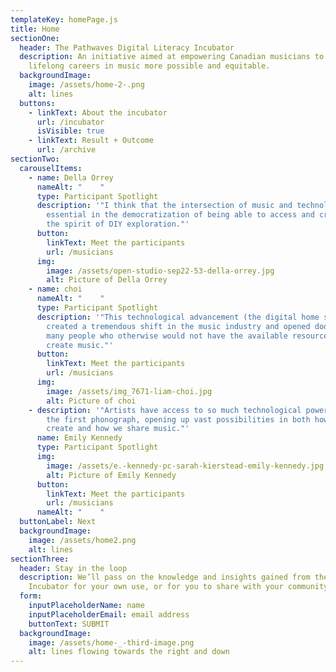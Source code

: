 ```yaml
---
templateKey: homePage.js
title: Home
sectionOne:
  header: The Pathwaves Digital Literacy Incubator
  description: An initiative aimed at empowering Canadian musicians to make
    lifelong careers in music more possible and equitable.
  backgroundImage:
    image: /assets/home-2-.png
    alt: lines
  buttons:
    - linkText: About the incubator
      url: /incubator
      isVisible: true
    - linkText: Result + Outcome
      url: /archive
sectionTwo:
  carouselItems:
    - name: Della Orrey
      nameAlt: "    "
      type: Participant Spotlight
      description: '"I think that the intersection of music and technology is
        essential in the democratization of being able to access and create in
        the spirit of DIY exploration."'
      button:
        linkText: Meet the participants
        url: /musicians
      img:
        image: /assets/open-studio-sep22-53-della-orrey.jpg
        alt: Picture of Della Orrey
    - name: choi
      nameAlt: "    "
      type: Participant Spotlight
      description: '"This technological advancement (the digital home studio) has
        created a tremendous shift in the music industry and opened doors for so
        many people who otherwise would not have the available resources to
        create music."'
      button:
        linkText: Meet the participants
        url: /musicians
      img:
        image: /assets/img_7671-liam-choi.jpg
        alt: Picture of choi
    - description: '"Artists have access to so much technological power compared to
        the first phonograph, opening up vast possibilities in both how we
        create and how we share music."'
      name: Emily Kennedy
      type: Participant Spotlight
      img:
        image: /assets/e.-kennedy-pc-sarah-kierstead-emily-kennedy.jpg
        alt: Picture of Emily Kennedy
      button:
        linkText: Meet the participants
        url: /musicians
      nameAlt: "    "
  buttonLabel: Next
  backgroundImage:
    image: /assets/home2.png
    alt: lines
sectionThree:
  header: Stay in the loop
  description: We’ll pass on the knowledge and insights gained from the Pathwaves
    Incubator for your own use, or for you to share with your community.
  form:
    inputPlaceholderName: name
    inputPlaceholderEmail: email address
    buttonText: SUBMIT
  backgroundImage:
    image: /assets/home-_-third-image.png
    alt: lines flowing towards the right and down
---
```

